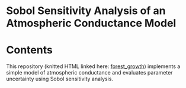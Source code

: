 Sobol Sensitivity Analysis of an Atmospheric Conductance Model
================

# Contents

This repository (knitted HTML linked here:
[forest_growth](https://jadenorli.github.io/eds-230-hw5/code/EDS_230_HW5.html))
implements a simple model of atmospheric conductance and evaluates
parameter uncertainty using Sobol sensitivity analysis.
